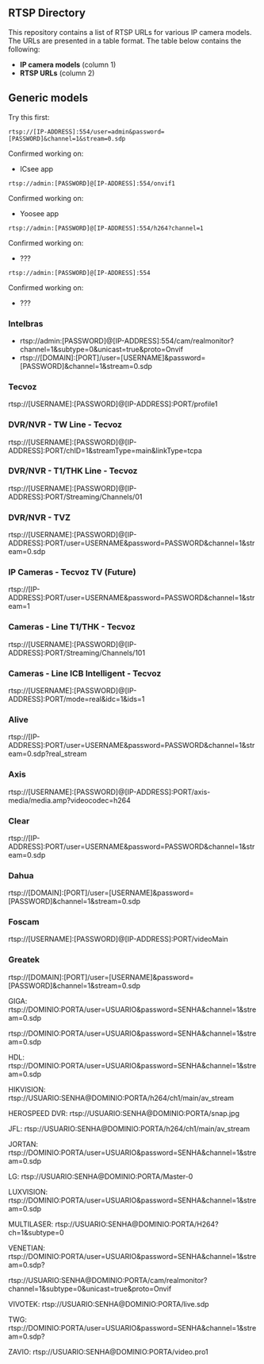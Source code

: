 ## RTSP Directory

This repository contains a list of RTSP URLs for various IP camera models. The URLs are presented in a table format. The table below contains the following:

- **IP camera models** (column 1)
- **RTSP URLs** (column 2)

## Generic models

Try this first:

```rtsp://[IP-ADDRESS]:554/user=admin&password=[PASSWORD]&channel=1&stream=0.sdp```

Confirmed working on:
- ICsee app

```rtsp://admin:[PASSWORD]@[IP-ADDRESS]:554/onvif1```

Confirmed working on:
- Yoosee app

```rtsp://admin:[PASSWORD]@[IP-ADDRESS]:554/h264?channel=1```

Confirmed working on:
- ???

```rtsp://admin:[PASSWORD]@[IP-ADDRESS]:554```

Confirmed working on:
- ???

### Intelbras

- rtsp://admin:[PASSWORD]@[IP-ADDRESS]:554/cam/realmonitor?channel=1&subtype=0&unicast=true&proto=Onvif
- rtsp://[DOMAIN]:[PORT]/user=[USERNAME]&password=[PASSWORD]&channel=1&stream=0.sdp


### Tecvoz

rtsp://[USERNAME]:[PASSWORD]@[IP-ADDRESS]:PORT/profile1

### DVR/NVR - TW Line - Tecvoz

rtsp://[USERNAME]:[PASSWORD]@[IP-ADDRESS]:PORT/chID=1&streamType=main&linkType=tcpa

### DVR/NVR - T1/THK Line - Tecvoz

rtsp://[USERNAME]:[PASSWORD]@[IP-ADDRESS]:PORT/Streaming/Channels/01

### DVR/NVR - TVZ

rtsp://[USERNAME]:[PASSWORD]@[IP-ADDRESS]:PORT/user=USERNAME&password=PASSWORD&channel=1&stream=0.sdp

### IP Cameras - Tecvoz TV (Future)

rtsp://[IP-ADDRESS]:PORT/user=USERNAME&password=PASSWORD&channel=1&stream=1

### Cameras - Line T1/THK - Tecvoz

rtsp://[USERNAME]:[PASSWORD]@[IP-ADDRESS]:PORT/Streaming/Channels/101

### Cameras - Line ICB Intelligent - Tecvoz

rtsp://[USERNAME]:[PASSWORD]@[IP-ADDRESS]:PORT/mode=real&idc=1&ids=1

### Alive

rtsp://[IP-ADDRESS]:PORT/user=USERNAME&password=PASSWORD&channel=1&stream=0.sdp?real_stream

### Axis

rtsp://[USERNAME]:[PASSWORD]@[IP-ADDRESS]:PORT/axis-media/media.amp?videocodec=h264

### Clear

rtsp://[IP-ADDRESS]:PORT/user=USERNAME&password=PASSWORD&channel=1&stream=0.sdp

### Dahua

rtsp://[DOMAIN]:[PORT]/user=[USERNAME]&password=[PASSWORD]&channel=1&stream=0.sdp

### Foscam

rtsp://[USERNAME]:[PASSWORD]@[IP-ADDRESS]:PORT/videoMain

### Greatek

rtsp://[DOMAIN]:[PORT]/user=[USERNAME]&password=[PASSWORD]&channel=1&stream=0.sdp

GIGA:
rtsp://DOMINIO:PORTA/user=USUARIO&amp;password=SENHA&amp;channel=1&amp;stream=0.sdp

rtsp://DOMINIO:PORTA/user=USUARIO&password=SENHA&channel=1&stream=0.sdp

HDL:
rtsp://DOMINIO:PORTA/user=USUARIO&password=SENHA&channel=1&stream=0.sdp

HIKVISION:
rtsp://USUARIO:SENHA@DOMINIO:PORTA/h264/ch1/main/av_stream

HEROSPEED DVR:
rtsp://USUARIO:SENHA@DOMINIO:PORTA/snap.jpg

JFL:
rtsp://USUARIO:SENHA@DOMINIO:PORTA/h264/ch1/main/av_stream


JORTAN:
rtsp://DOMINIO:PORTA/user=USUARIO&password=SENHA&channel=1&stream=0.sdp

LG:
rtsp://USUARIO:SENHA@DOMINIO:PORTA/Master-0

LUXVISION:
rtsp://DOMINIO:PORTA/user=USUARIO&password=SENHA&channel=1&stream=0.sdp

MULTILASER:
rtsp://USUARIO:SENHA@DOMINIO:PORTA/H264?ch=1&subtype=0

VENETIAN:
rtsp://DOMINIO:PORTA/user=USUARIO&password=SENHA&channel=1&stream=0.sdp?

rtsp://USUARIO:SENHA@DOMINIO:PORTA/cam/realmonitor?channel=1&subtype=0&unicast=true&proto=Onvif

VIVOTEK:
rtsp://USUARIO:SENHA@DOMINIO:PORTA/live.sdp

TWG:
rtsp://DOMINIO:PORTA/user=USUARIO&password=SENHA&channel=1&stream=0.sdp?

ZAVIO:
rtsp://USUARIO:SENHA@DOMINIO:PORTA/video.pro1
